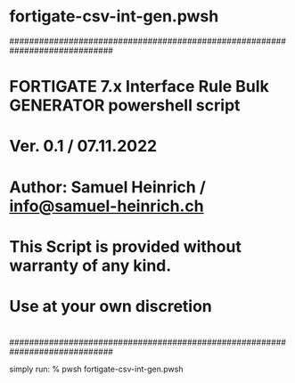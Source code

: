 # fortigate-csv-int-gen.pwsh

#############################################################################
#
#	FORTIGATE 7.x Interface Rule Bulk GENERATOR powershell script
#
#	Ver. 0.1 / 07.11.2022
#	Author: Samuel Heinrich / info@samuel-heinrich.ch
#
#	This Script is provided without warranty of any kind.
#	Use at your own discretion
#
#############################################################################


simply run:
 % pwsh fortigate-csv-int-gen.pwsh
 
 
 
